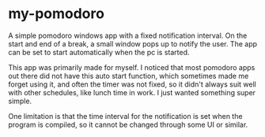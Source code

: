 # my-pomodoro
A simple pomodoro windows app with a fixed notification interval. On the start and end of a break, a small window pops up to notify the user. The app can be set to start automatically when the pc is started.

This app was primarily made for myself. I noticed that most pomodoro apps out there did not have this auto start function, which sometimes made me forget using it, and often the timer was not fixed, so it didn't always suit well with other schedules, like lunch time in work. I just wanted something super simple.

One limitation is that the time interval for the notification is set when the program is compiled, so it cannot be changed through some UI or similar.
